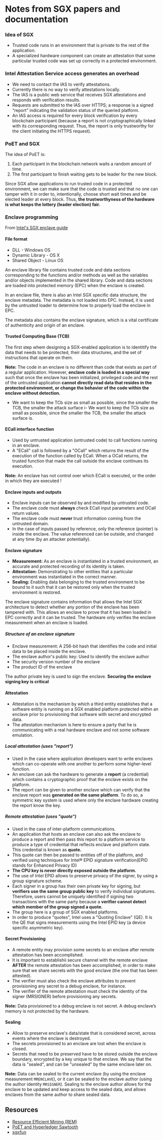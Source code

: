 # Notes from SGX papers and documentation

### Idea of SGX

- Trusted code runs in an environment that is private to the rest of the application.
- A specialized hardware component can create an attestation that some particular trusted code was set up correctly in a protected environment.

### Intel Attestation Service access generates an overhead

- We need to contact the IAS to verify attestations.
- Currently there is no way to verify attestations locally.
- The IAS is a public web service that receives SGX attestations and responds with verification results.
- Requests are submitted to the IAS over HTTPS; a response is a signed “report” indicating the validation status of the queried platform.
- An IAS access is required for every block verification by every blockchain participant (because a report is not cryptographically linked with its corresponding request. Thus, the report is only trustworthy for the client initiating the HTTPS request).

### PoET and SGX

The idea of PoET is:
1. Each participant in the blockchain network waits a random amount of time.
2. The first participant to finish waiting gets to be leader for the new block.

Since SGX allow applications to run trusted code in a protected environment, we can make sure that the code is trusted and that no one can tamper with it in order to, intentionally, choose short wait times and be elected leader at every block.
Thus, **the trustworthyness of the hardware is what keeps the lottery (leader election) fair.**

### Enclave programming
From [Intel's SGX enclave guide](https://software.intel.com/sites/default/files/managed/ae/48/Software-Guard-Extensions-Enclave-Writers-Guide.pdf)

#### File format

- DLL - Windows OS
- Dynamic Library - OS X
- Shared Object - Linux OS

An enclave library file contains trusted code and data sections corresponding to the functions and/or methods as well as the variables and/or objects implemented in the shared library. Code and data sections are loaded into protected memory (EPC) when the enclave is created.

In an enclave file, there is also an Intel SGX specific data structure, the enclave metadata. The metadata is not loaded into EPC. Instead, it is used by the untrusted loader to determine how to properly load the enclave in EPC.

The metadata also contains the enclave signature, which is a vital certificate of authenticity and origin of an enclave.

#### Trusted Computing Base (TCB)

The first step whem designing a SGX-enabled application is to identitify the data that needs to be protected, their data structures, and the set of instructions that operate on them.

**Note:** The code in an enclave is no different than code that exists as part of a regular application.
However, **enclave code is loaded in a special way** such that once the enclave has been initialized, privileged code and the rest of the untrusted application **cannot directly read data that resides in the protected environment, or change the behavior of the code within the enclave without detection.**

- We want to keep the TCb size as small as possible, since the smaller the TCB, the smaller the attack surface i- We want to keep the TCb size as small as possible, since the smaller the TCB, the smaller the attack surface is.

#### ECall interface function

- Used by untrusted application (untrusted code) to call functions running in an enclave.
- A "ECall" call is followed by a "OCall" which returns the result of the execution of the function called by ECall. When a OCall returns, the trusted function that made the call outside the enclave continues its execution.

**Note:** An enclave has not control over which ECall is executed, or the order in which they are executed !

#### Enclave inputs and outputs

- Enclave inputs can be observed by and modified by untrusted code.
- The enclave code must **always** check ECall input parameters and OCall return values.
- The enclave code must **never** trust information coming from the untrusted domain.
- In the case of inputs passed by reference, only the reference (pointer) is inside the enclave. The value referenced can be outside, and changed at any time (by an attacker potentially).

#### Enclave signature

- **Measurement:** As an enclave is instantiated in a trusted environment, an accurate and protected recording of its identity is taken.
- **Attestation:** Demonstrating to other entities that a particular environment was instantiated in the correct manner.
- **Sealing:** Enabling data belonging to the trusted environment to be bound to it such that it can be restored only when the trusted environment is restored.

The enclave signature contains information that allows the Intel SGX architecture to detect whether any portion of the enclave has been tampered with. This allows an enclave to prove that it has been loaded in EPC correctly and it can be trusted.
The hardware only verifies the enclave measurement when an enclave is loaded.

##### Structure of an enclave signature

- Enclave measurement: A 256-bit hash that identifies the code and initial data to be placed inside the enclave.
- The enclave author's public key: Used to identify the enclave author
- The security version number of the enclave
- The product ID of the enclave

The author private key is used to sign the enclave. **Securing the enclave signing key is critical**

#### Attestation

- Attestation is the mechanism by which a third entity establishes that a software entity is running on a SGX enabled platform protected within an enclave prior to provisioning that software with secret and encrypted data.
- The attestation mechanism is here to ensure a party that he is communicating with a real hardware enclave and not some software emulation.

##### Local attestation (uses "report")

- Used in the case where application developers want to write enclaves which can co-operate with one another to perform some higher-level function.
- An enclave can ask the hardware to generate a **report** (a credential) which contains a cryptographic proof that the enclave exists on the platform.
- The report can be given to another enclave which can verify that the enclave report was **generated on the same platform**. To do so, a symmetric key system is used where only the enclave hardware creating the report know the key.

##### Remote attestation (uses "quote")

- Used in the case of inter-platform communications.
- An application that hosts an enclave can also ask the enclave to produce a report and then pass this report to a platform service to produce a type of credential that reflects enclave and platform state. This credential is known as **quote.**
- This quote can then be passed to entities off of the platform, and verified using techniques for Intel® EPID signature verification(EPID stands for Enhanced Privacy ID)
- **The CPU key is never directly exposed outside the platform.**
- The use of Intel EPID allows to preserve privacy of the signer, by using a group signature scheme.
- Each signer in a group has their own private key for signing, but **verifiers use the same group public key** to verify individual signatures. Therefore, users cannot be uniquely identified if signing two transactions with the same party because a **verifier cannot detect which member of the group signed a quote.**
- The group here is a group of SGX enabled platforms.
- In order to produce "quotes", Intel uses a "Quoting Enclave" (QE). It is the QE that signs measurements using the Intel EPID key (a device specific asymmetric key).

#### Secret Provisioning

- A remote entity may provision some secrets to an enclave after remote attestation has been accomplished.
- It is important to establishii secure channel with the remote enclave **AFTER** the remote attestation has been accomplished, in order to make sure that we share secrets with the good enclave (the one that has been attested).
- The verifier must also check the enclave attributes to prevent provisioning any secret to a debug enclave, for instance.
- The verifier of the remote attestation must check the identity of the signer (MRSIGNER) before provisioning any secrets. 

**Note:** Data provisioned to a debug enclave is not secret. A debug enclave’s memory is not protected by the hardware.

#### Sealing

- Allow to preserve enclave's data/state that is considered secret, across events where the enclave is destroyed.
- The secrets provisioned to an enclave are lost when the enclave is closed.
- Secrets that need to be preserved have to be stored outside the enclave boundary, encrypted by a key unique to that enclave. We say that the data is "sealed", and can be "unsealed" by the same enclave later on.

**Note:** Data can be sealed to the current enclave (by using the enclave measurement `MRENCLAVE`), or it can be sealed to the enclave author (using the author identity `MRSIGNER`). Sealing to the enclave author allows for the enclave to be updated and keep access to the sealed data, and allows enclaves from the same author to share sealed data.

## Resources

- [Resource Efficient Mining (REM)](https://www.usenix.org/system/files/conference/usenixsecurity17/sec17-zhang.pdf)
- [PoET and Hyperledger Sawtooth](https://medium.com/kokster/understanding-hyperledger-sawtooth-proof-of-elapsed-time-e0c303577ec1)
- [sgxfun](https://github.com/kudelskisecurity/sgxfun/blob/master/paper/sgxpaper.md)
